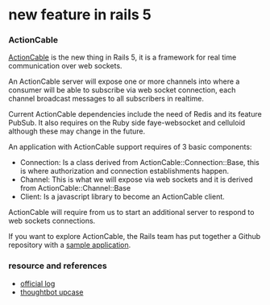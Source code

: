 # new feature in rails 5


### ActionCable

[ActionCable](https://github.com/rails/actioncable) is the new thing in Rails 5, it is a framework for real time communication over web sockets.

An ActionCable server will expose one or more channels into where a consumer will be able to subscribe via web socket connection, each channel broadcast messages to all subscribers in realtime.

Current ActionCable dependencies include the need of Redis and its feature PubSub. It also requires on the Ruby side faye-websocket and celluloid although these may change in the future.

An application with ActionCable support requires of 3 basic components:

* Connection: Is a class derived from ActionCable::Connection::Base, this is where authorization and connection establishments happen.
* Channel: This is what we will expose via web sockets and it is derived from ActionCable::Channel::Base
* Client: Is a javascript library to become an ActionCable client.

ActionCable will require from us to start an additional server to respond to web sockets connections.

If you want to explore ActionCable, the Rails team has put together a Github repository with a [sample application](https://github.com/rails/actioncable-examples).









### resource and references

* [official log](http://weblog.rubyonrails.org)
* [thoughtbot upcase](https://thoughtbot.com/upcase/videos/rails-5-whats-in-it-for-you)








